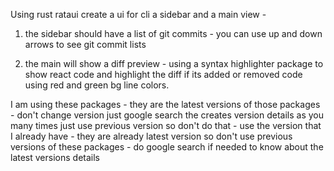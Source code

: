 Using rust rataui create a ui for cli a sidebar and a main view -

1. the sidebar should have a list of git commits - you can use up and down arrows to see git commit lists

2. the main will show a diff preview - using a syntax highlighter package to show react code and highlight the diff if its added or removed code using red and green bg line colors.

I am using these packages - they are the latest versions of those packages - don't change version just google search the creates version details as you many times just use previous version so don't do that - use the version that I already have - they are already latest version so don't use previous versions of these packages - do google search if needed to know about the latest versions details